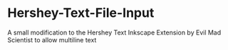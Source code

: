 # Hershey-Text-File-Input
A small modification to the Hershey Text Inkscape Extension by Evil Mad Scientist to allow multiline text
